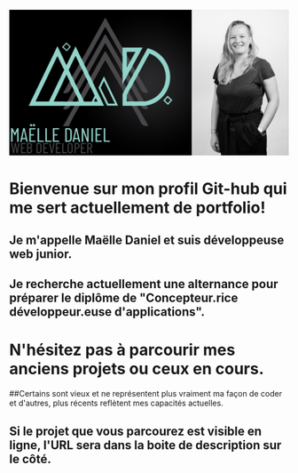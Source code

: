 ![Cover](https://github.com/MaelleDL/MaelleDL/blob/master/BANNIERE.jpg) 
 # Bienvenue sur mon profil Git-hub qui me sert actuellement de portfolio!
 ## Je m'appelle Maëlle Daniel et suis développeuse web junior.
 ## Je recherche actuellement une alternance pour préparer le diplôme de "Concepteur.rice développeur.euse d'applications".
 
 # N'hésitez pas à parcourir mes anciens projets ou ceux en cours.
 ##Certains sont vieux et ne représentent plus vraiment ma façon de coder et d'autres, plus récents reflètent mes capacités actuelles. 
 ## Si le projet que vous parcourez est visible en ligne, l'URL sera dans la boite de description sur le côté.
